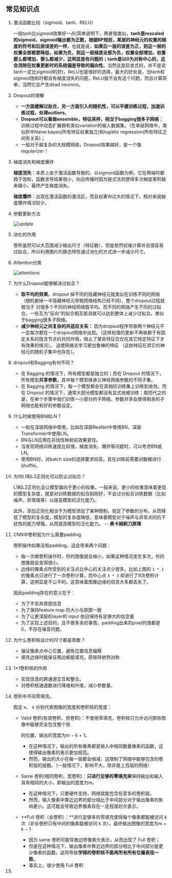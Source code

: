 ## 常见知识点

1. 激活函数比较（sigmoid、tanh、RELU）

   一般tanh比sigmoid效果好一点(简单说明下，两者很类似，**tanh是rescaled的sigmoid，sigmoid输出都为正数，根据BP规则，某层的神经元的权重的梯度的符号和后层误差的一样**，也就是说，**如果后一层的误差为正，则这一层的权重全部都要降低，如果为负，则这一层梯度全部为负，权重全部增加，权重要么都增加，要么都减少，这明显是有问题的；tanh是以0为对称中心的，这会消除在权重更新时的系统偏差导致的偏向性**。当然这是启发式的，并不是说tanh一定比sigmoid的好)，ReLU也是很好的选择，最大的好处是，当tanh和sigmoid饱和时都会有梯度消失的问题，ReLU就不会有这个问题，而且计算简单，当然它会产生dead neurons。

2. Dropout的理解

   - **一方面缓解过拟合，另一方面引入的随机性，可以平缓训练过程，加速训练过程，处理outliers**。
   - **Dropout可以看做ensemble，特征采样，相当于bagging很多子网络**；训练过程中动态扩展拥有类似variation的输入数据集。（在单层网络中，类似折中Naive bayes(所有特征权重独立)和logistic regression(所有特征之间有关系)；
   - 一般对于越复杂的大规模网络，Dropout效果越好，是一个强regularizer！

3. 梯度消失和梯度爆炸

   **梯度消失**：本质上由于激活函数导致的，以sigmoid函数为例，它在两端时都趋于饱和，函数求导结果很小，向后传播时因为链式法则使得多次梯度乘积越来越小，最终产生梯度消失。

   **梯度爆炸**：出现在激活函数的激活区，而且权重W过大的情况下。相对来说梯度爆炸情况较少。

4. 参数更新方法

   ![update](/Users/yangwenyan/Documents/gitproject/Technology-Accumulation/NLP/pic/update.png)

5. 池化的作用

   卷积虽然可以大范围减少输出尺寸（特征数），但是依然较难计算并且很容易过拟合，所以利用图片的静态特性通过池化的方式进一步减少尺寸。

3. Attention分类

   ![attentions](/Users/maciel/Documents/gitprojet/Technology-Accumulation/NLP/pic/attentions.png)

4. 为什么Dropout能够解决过拟合？

   * **取平均的效果**。dropout 掉不同的隐藏神经元就类似在训练不同的网络（随机删掉一半隐藏神经元导致网络结构已经不同)，整个dropout过程就相当于 对很多个不同的神经网络取平均。而不同的网络产生不同的过拟合，一些互为“反向”的拟合相互抵消就可以达到整体上减少过拟合。类似于bagging很多子网络。
   * **减少神经元之间复杂的共适应关系：** 因为dropout程序导致两个神经元不一定每次都在一个dropout网络中出现。（这样权值的更新不再依赖于有固定关系的隐含节点的共同作用，阻止了某些特征仅仅在其它特定特征下才有效果的情况）。 迫使网络去学习更加鲁棒的特征 （这些特征在其它的神经元的随机子集中也存在）。

5. dropout和Bagging有何不同？

   - 在 Bagging 的情况下，所有模型都是独立的；而在 Dropout 的情况下，所有模型**共享参数**，其中每个模型继承父神经网络参数的不同子集。
   - 在 Bagging 的情况下，每一个模型都会在其相应训练集上训练到收敛。而在 Dropout 的情况下，通常大部分模型都没有显式地被训练；取而代之的是，在单个步骤中我们训练一小部分的子网络，参数共享会使得剩余的子网络也能有好的参数设定。

9. 什么时候使用BN和LN？

   * 一般在深层网络中使用，比如在深层ResNet中使用BN，深层Transformer中使用LN。
   * BN与LN应用在非线性映射前效果更佳。
   * 当发现网络训练速度比较慢，梯度消失、爆炸等问题时，可以考虑BN或LN。
   * 使用BN时，对batch size的选择要求较高，且在训练前需要对数据进行shuffle。

10. 为何L1和L2正则化可以防止过拟合？

    L1和L2正则化会让模型偏向于更小的权重。一般来说，更小的权重意味着更低的模型复杂度，就是对训练数据的拟合刚刚好，不会过分拟合训练数据（比如噪声、异常值等）以提高模型的泛化能力。

    此外，添加正则化相当于为模型添加了某种限制，规定了参数的分布，从而降低了模型的复杂度。模型的复杂度降低，意味着模型对于噪声与异常点的抗干扰性的能力增强，从而提高模型的泛化能力。 -- **奥卡姆剃刀原理**

11. CNN中卷积层为什么需要padding

    卷积操作如果没有padding，这会带来两个问题：

    - 每一次做卷积操作时，你的图像就会缩小，如果这种情况发生多次，你的图像就会变得很小。
    - 边缘的像素点所受到的关注点比中心的关注点少很多。比如上图的 `1 * 1` 的像素点只进行了一次卷积计算，而中心点 `3 * 3` 却进行了9次卷积计算，这明显是不公平的。这意味着图像边缘的信息大多都丢失了。

    因此padding存在的意义在于：

    - 为了不丢弃原图信息
    - 为了保持feature map 的大小与原图一致
    - 为了让更深层的layer的 input 依旧保持有足够大的信息量
    - 为了实现上述目的，且不做多余的事情，padding出来的pixel的值都是0，不存在噪音问题。

12. 为什么卷积核设计的尺寸都是奇数？

    - 保证像素点中心位置，避免位置信息偏移
    - 填充边缘时能保证两边都能填充，原矩阵依然对称

13. 1*1卷积核的作用

    - 实现信息的跨通道交互和整合。
    - 对卷积核通道数进行降维和升维，减小参数量。

14. 卷积中不同零填充。

    假定 `m， k` 分别代表图像的宽度和卷积核的宽度：

    - Valid 卷积(有效卷积、债卷积)：不使用零填充，卷积核只允许访问那些图像中能够完全包含整个核

      的位置，输出的宽度为m − k + 1。

      - 在这种情况下，输出的所有像素都是输入中相同数量像素的函数，这使得输出像素的表示更加规范。
      - 然而，输出的大小在每一层都会缩减，这限制了网络中能够包含的卷积层的层数。（一般情况下，影响不大，除非是上百层的网络）

    - Same 卷积(相同卷积、宽卷积)：**只进行足够的零填充来**保持输出和输入具有相同的大小，即输出的宽度为m。

      - 在这种情况下，只要硬件支持，网络就能包含任意多的卷积层。
      - 然而，输入像素中靠近边界的部分相比于中间部分对于输出像素的影响更小。这可能会导致边界像素存在一定程度的欠表示。

    - **Full 卷积（全卷积）：**进行足够多的零填充使得每个像素都能被访问 k 次（非全卷积只有中间的像素能被访问 k 次），最终输出图像的宽度为m + k − 1

      - 因为 same 卷积可能导致边界像素欠表示，从而出现了 Full 卷积；
      - 但是在这种情况下，输出像素中靠近边界的部分相比于中间部分是更少像素的函数。这将导致**学得的卷积核不能再所有所有位置表现一致**。
      - 事实上，很少使用 Full 卷积

15. 